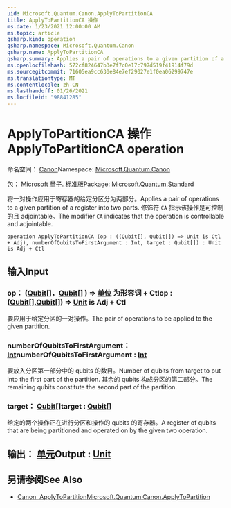 ```yaml
---
uid: Microsoft.Quantum.Canon.ApplyToPartitionCA
title: ApplyToPartitionCA 操作
ms.date: 1/23/2021 12:00:00 AM
ms.topic: article
qsharp.kind: operation
qsharp.namespace: Microsoft.Quantum.Canon
qsharp.name: ApplyToPartitionCA
qsharp.summary: Applies a pair of operations to a given partition of a register into two parts. The modifier `CA` indicates that the operation is controllable and adjointable.
ms.openlocfilehash: 572cf824647b3e7f7c0e17c797d519f41914f79d
ms.sourcegitcommit: 71605ea9cc630e84e7ef29027e1f0ea06299747e
ms.translationtype: MT
ms.contentlocale: zh-CN
ms.lasthandoff: 01/26/2021
ms.locfileid: "98841285"
---
```

# <a name="applytopartitionca-operation"></a><span data-ttu-id="c9aa7-102">ApplyToPartitionCA 操作</span><span class="sxs-lookup"><span data-stu-id="c9aa7-102">ApplyToPartitionCA operation</span></span>

<span data-ttu-id="c9aa7-103">命名空间： [Canon](xref:Microsoft.Quantum.Canon)</span><span class="sxs-lookup"><span data-stu-id="c9aa7-103">Namespace: [Microsoft.Quantum.Canon](xref:Microsoft.Quantum.Canon)</span></span>

<span data-ttu-id="c9aa7-104">包： [Microsoft 量子. 标准版](https://nuget.org/packages/Microsoft.Quantum.Standard)</span><span class="sxs-lookup"><span data-stu-id="c9aa7-104">Package: [Microsoft.Quantum.Standard](https://nuget.org/packages/Microsoft.Quantum.Standard)</span></span>


<span data-ttu-id="c9aa7-105">将一对操作应用于寄存器的给定分区分为两部分。</span><span class="sxs-lookup"><span data-stu-id="c9aa7-105">Applies a pair of operations to a given partition of a register into two parts.</span></span>
<span data-ttu-id="c9aa7-106">修饰符 `CA` 指示该操作是可控制的且 adjointable。</span><span class="sxs-lookup"><span data-stu-id="c9aa7-106">The modifier `CA` indicates that the operation is controllable and adjointable.</span></span>

```qsharp
operation ApplyToPartitionCA (op : ((Qubit[], Qubit[]) => Unit is Ctl + Adj), numberOfQubitsToFirstArgument : Int, target : Qubit[]) : Unit is Adj + Ctl
```


## <a name="input"></a><span data-ttu-id="c9aa7-107">输入</span><span class="sxs-lookup"><span data-stu-id="c9aa7-107">Input</span></span>

### <a name="op--qubitqubit--unit--is-adj--ctl"></a><span data-ttu-id="c9aa7-108">op： ([Qubit](xref:microsoft.quantum.lang-ref.qubit)[]，[Qubit](xref:microsoft.quantum.lang-ref.qubit)[] ) => [单位](xref:microsoft.quantum.lang-ref.unit)  为形容词 + Ctl</span><span class="sxs-lookup"><span data-stu-id="c9aa7-108">op : ([Qubit](xref:microsoft.quantum.lang-ref.qubit)[],[Qubit](xref:microsoft.quantum.lang-ref.qubit)[]) => [Unit](xref:microsoft.quantum.lang-ref.unit)  is Adj + Ctl</span></span>

<span data-ttu-id="c9aa7-109">要应用于给定分区的一对操作。</span><span class="sxs-lookup"><span data-stu-id="c9aa7-109">The pair of operations to be applied to the given partition.</span></span>


### <a name="numberofqubitstofirstargument--int"></a><span data-ttu-id="c9aa7-110">numberOfQubitsToFirstArgument： [Int](xref:microsoft.quantum.lang-ref.int)</span><span class="sxs-lookup"><span data-stu-id="c9aa7-110">numberOfQubitsToFirstArgument : [Int](xref:microsoft.quantum.lang-ref.int)</span></span>

<span data-ttu-id="c9aa7-111">要放入分区第一部分中的 qubits 的数目。</span><span class="sxs-lookup"><span data-stu-id="c9aa7-111">Number of qubits from target to put into the first part of the partition.</span></span>
<span data-ttu-id="c9aa7-112">其余的 qubits 构成分区的第二部分。</span><span class="sxs-lookup"><span data-stu-id="c9aa7-112">The remaining qubits constitute the second part of the partition.</span></span>


### <a name="target--qubit"></a><span data-ttu-id="c9aa7-113">target： [Qubit](xref:microsoft.quantum.lang-ref.qubit)[]</span><span class="sxs-lookup"><span data-stu-id="c9aa7-113">target : [Qubit](xref:microsoft.quantum.lang-ref.qubit)[]</span></span>

<span data-ttu-id="c9aa7-114">给定的两个操作正在进行分区和操作的 qubits 的寄存器。</span><span class="sxs-lookup"><span data-stu-id="c9aa7-114">A register of qubits that are being partitioned and operated on by the given two operation.</span></span>



## <a name="output--unit"></a><span data-ttu-id="c9aa7-115">输出： [单元](xref:microsoft.quantum.lang-ref.unit)</span><span class="sxs-lookup"><span data-stu-id="c9aa7-115">Output : [Unit](xref:microsoft.quantum.lang-ref.unit)</span></span>



## <a name="see-also"></a><span data-ttu-id="c9aa7-116">另请参阅</span><span class="sxs-lookup"><span data-stu-id="c9aa7-116">See Also</span></span>

- [<span data-ttu-id="c9aa7-117">Canon. ApplyToPartition</span><span class="sxs-lookup"><span data-stu-id="c9aa7-117">Microsoft.Quantum.Canon.ApplyToPartition</span></span>](xref:Microsoft.Quantum.Canon.ApplyToPartition)